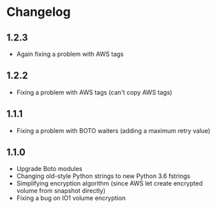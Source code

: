 # Changelog

## 1.2.3

- Again fixing a problem with AWS tags

## 1.2.2

- Fixing a problem with AWS tags (can't copy AWS tags) 

## 1.1.1

- Fixing a problem with BOTO waiters (adding a maximum retry value) 

## 1.1.0

- Upgrade Boto modules
- Changing old-style Python strings to new Python 3.6 fstrings
- Simplifying encryption algorithm (since AWS let create encrypted volume from snapshot directly)
- Fixing a bug on IO1 volume encryption